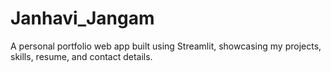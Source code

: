 # Janhavi_Jangam
A personal portfolio web app built using Streamlit, showcasing my projects, skills, resume, and contact details.
